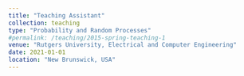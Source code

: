 ```yaml
---
title: "Teaching Assistant"
collection: teaching
type: "Probability and Random Processes"
#permalink: /teaching/2015-spring-teaching-1
venue: "Rutgers University, Electrical and Computer Engineering"
date: 2021-01-01
location: "New Brunswick, USA"
---
```





